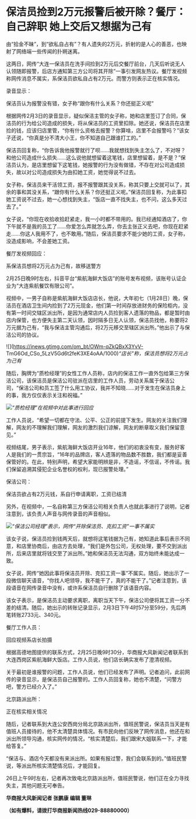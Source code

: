 # 保洁员捡到2万元报警后被开除？餐厅：自己辞职 她上交后又想据为己有

由“拾金不昧”，到“欲私自占有”？有人遗失的2万元，折射的是人心的善恶，也映射了网络端一些传闻的扑朔迷离。

这两日，网传“大连一保洁员在洗手间捡到2万元后交餐厅前台，几天后听说无人认领随即报警，后店方通知第三方公司将其开除”一事引发网友热议。餐厅发视频称网传消息不属实，系保洁员欲私自占有2万元。而警方则表示正在核实情况。

录音显示：

保洁员认为报警没有错，女子称“跟你有什么关系？你还挺正义呢”

根据网传2月3日的录音显示，疑似保洁主管的女子称，她和店里签订了合同，保洁员的行为给公司造成的损失，将从保洁员的工资里扣除。她还说，保洁员在店里捡的钱，应该归店里管，“你有什么资格去报警？你算啥，店里不会报警吗？”该女子还说，“你真是分不清大小王，你不知道自己跟谁打工的。”

保洁员回复称，“你告诉我他报警就行了呗……我就想找到失主怎么了，不对呀？和他公司造成什么损失……这么说他就想留着这笔钱，店里想留着，是不是？”保洁员认为，是店里想留下这笔钱，她报警的行为没有做错，不存在对公司造成损失，故以对公司造成损失为由扣她工资，她觉得说不过去。

女子称，保洁员来干活领工资，报不报警跟其没关系，称其只要上交就可以了，其余的事和其没关系，“跟你有什么关系？你还挺正义呢。”保洁员回复称，为此事扣她工资说不过去，她一心想找到失主，“饭店一直不找失主，也不问，这么多天过去了。”

女子说，“你现在收拾收拾赶紧走，我一小时都不带用的。我已经通知酒店了，你下午就不是我的员工了……你爱怎么弄就怎么弄，你去主张正义去吧，你现在赶紧走……你这人我用不了，也不敢用。”随后，保洁员要求不能少她的工资，女子称，没造成影响，不会差她工资。

餐厅发视频回应：

系保洁员想将2万元占为己有，故移送警方

2月25日晚9时左右，抖音平台“紫航海鲜大饭店”的账号发布视频，该账号认证企业为“大连紫航餐饮有限公司”。

视频中，一男子自称是紫航海鲜大饭店店长，他说，大年初七（1月28日）晚，保洁员在酒店卫生间内捡到了2万元现金，他们第一时间存放进财务的保险柜内，没有第一时间交辖区派出所，是因为通常店内人员捡到客人遗落的物品，都是暂时由店内保管，也方便失主第二天认领，因时隔多日无人认领，保洁员找他，称要将2万元据为己有，“我与保洁主管沟通后，将2万元移交至辖区派出所。”他出示了与保洁公司的协议。

![](https://inews.gtimg.com/om_bt/OWm-qZkQBxX3YvV-
TmG6Od_CSo_5LzV5Gd6t2feK3XE4oAA/1000)_“店长”称，保洁员想将2万元占为己有_

随后，胸牌为“质检经理”的女性工作人员称，店内的保洁工作一直外包给第三方保洁公司，该保洁员是保洁公司驻派在店里的工作人员，劳动关系属于保洁公司，“保洁公司和员工签了什么用工协议，我并不知晓……对于发生在保洁员身上的事，我方仅仅表示关注和祝福。”

![](https://inews.gtimg.com/om_bt/OOkEOzD9FF9dpIWJ8B5QmJTYKYqMeFP7VOCrgagJkExpUAA/1000)_“质检经理”在视频中对此事进行回应_

工作人员说，“希望一切都在守法、公平、公正的前提下发生。网友的关注我们理解，网友的不理解我们理解，网友的激烈我们谅解，网友的断章取义我们保留意见。”

视频结尾，男子表示，紫航海鲜大饭店开业16年，他们的初衷没有变，服务好客人是我们的一贯宗旨，“16年的品牌店，客人遗落的物品数不胜数，我们都是妥善保管好的。在此，特别声明，希望大家能明辨是非，不造谣，不信谣，不传谣。我们保留追溯其侵犯企业名誉权的权利，现已报警处理。”

保洁公司：

保洁员欲占有2万元钱，系自行申请离职，工资已结清

另外，在视频中，一名自称第三方保洁公司相关负责人也就此事进行了说明，记者注意到，该负责人声音与网传录音的声音相似。

![](https://inews.gtimg.com/om_bt/OB9PrbNFI7w_zxOQVgDalAdN1CfCLJUcRWh0jWT_x0ySQAA/1000)_“保洁公司经理”表示，网传“开除保洁员、克扣工资”一事不属实_

该女子说，保洁员捡到钱两天后，就想将这笔钱据为己有，她知道此事后表示不同意，和店里协商后，由店方去处理，“我们是外包公司，无权处理，要不交到派出所，后来店里就将钱交至了派出所。”她和保洁员无法沟通，双方始终未能达成一致。

女子说，网传“她因此事将保洁员开除、克扣工资一事”不属实。随后，她出示了一段微信聊天语音，“你找人吧领导，我不能干了，真的不能干了。”记者注意到，该段语音在网传录音中没有，或许系保洁员自行删除了该语音内容。

该女子表示，是保洁员主动要求离职，离职当天下午，保洁公司便将其工资一分不差的结清。随后，她出示的转账记录显示，2月3日下午4时57分至59分，先后两笔转账2733元、340元。

餐厅工作人员：

回应视频系店长拍摄

根据高德地图提供的联系方式，2月25日晚9时30分，华商报大风新闻记者联系到大连西岗区紫航海鲜大饭店。工作人员说，他们店长确实发布了澄清视频。

关于最初是谁报警的问题，工作人员说，他们已经发布了声明。记者追问，此前网传的录音显示，是保洁员自己报警的。工作人员回复称，她也不清楚，“问警方吧，警方已经介入了。”

北京路派出所：

正在核实相关情况

随后，记者联系到大连公安西岗分局北京路派出所，值班民警说，保洁员当天是有值班人员接待的，他不太清楚具体情况。有市民向他们反映了网传消息，他还在和派出所领导沟通，核实网传的情况，“核实清楚后，我们跟宋大姐联系一下，才能给答复。”

“保洁与、酒店今天都没有来派出所。如果有报过警，我们会联系到的。”值班民警说，等派出所核实清楚情况后，才能回复。

26日上午9时左右，记者再次致电北京路派出所，值班民警说，他们正在全力寻找失主，其他问题无可奉告。

**华商报大风新闻记者 张鹏康 编辑 董琳**

**（如有爆料，请拨打华商报新闻热线029-88880000）**

